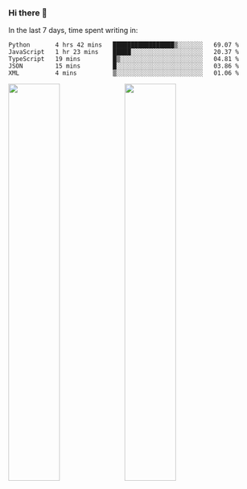 ### Hi there 👋

In the last 7 days, time spent writing in:

<!--START_SECTION:waka-->
```text
Python       4 hrs 42 mins   █████████████████▒░░░░░░░   69.07 % 
JavaScript   1 hr 23 mins    █████░░░░░░░░░░░░░░░░░░░░   20.37 % 
TypeScript   19 mins         █▒░░░░░░░░░░░░░░░░░░░░░░░   04.81 % 
JSON         15 mins         █░░░░░░░░░░░░░░░░░░░░░░░░   03.86 % 
XML          4 mins          ▒░░░░░░░░░░░░░░░░░░░░░░░░   01.06 % 
```
<!--END_SECTION:waka-->

<img src="https://wakatime.com/share/@jimtje/5d0c92de-08f8-4a72-8f2f-6a9693d1e318.svg" width=45% height=45%> <img src="https://wakatime.com/share/@jimtje/501498ae-bda5-4da7-a89d-b40bcdd5556d.svg" width=45% height=45%>
